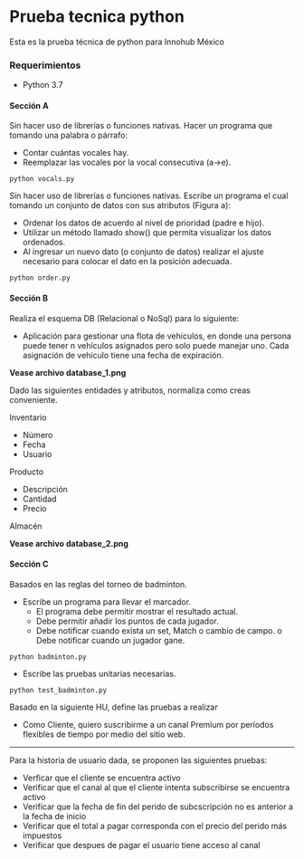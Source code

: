 # Prueba tecnica python

Esta es la prueba técnica de python para Innohub México

### Requerimientos
  - Python 3.7

#### Sección A
Sin hacer uso de librerías o funciones nativas. Hacer un programa que tomando una palabra o párrafo:
  - Contar cuántas vocales hay.
  - Reemplazar las vocales por la vocal consecutiva (a->e).

```
python vocals.py
```

Sin hacer uso de librerías o funciones nativas. Escribe un programa el cual tomando un conjunto de datos con sus atributos (Figura a):
  - Ordenar los datos de acuerdo al nivel de prioridad (padre e hijo).
  - Utilizar un método llamado show() que permita visualizar los datos ordenados.
  - Al ingresar un nuevo dato (o conjunto de datos) realizar el ajuste necesario para colocar el dato en la posición adecuada.

```
python order.py
```

#### Sección B

Realiza el esquema DB (Relacional o NoSql) para lo siguiente:
  - Aplicación para gestionar una flota de vehículos, en donde una persona puede tener n vehículos asignados pero solo puede manejar uno. Cada asignación de vehículo tiene una fecha de expiración.

**Vease archivo database_1.png**

Dado las siguientes entidades y atributos, normaliza como creas conveniente. 

Inventario
  - Número
  - Fecha
  - Usuario
  
Producto
- Descripción
- Cantidad
- Precio

Almacén

**Vease archivo database_2.png**

#### Sección C

Basados en las reglas del torneo de badminton.
-  Escribe un programa para llevar el marcador.
   - El programa debe permitir mostrar el resultado actual.
   - Debe permitir añadir los puntos de cada jugador.
   - Debe notificar cuando exista un set, Match o cambio de campo. o Debe notificar cuando un jugador gane.
```
python badminton.py
```
   - Escribe las pruebas unitarias necesarias.
```
python test_badminton.py
```

Basado en la siguiente HU, define las pruebas a realizar
  - Como Cliente, quiero suscribirme a un canal Premium por períodos flexibles de tiempo por medio del sitio web.

***

Para la historia de usuario dada, se proponen las siguientes pruebas:
-	Verficar que el cliente se encuentra activo
-	Verificar que el canal al que el cliente intenta subscribirse se encuentra activo
-	Verificar que la fecha de fin del perido de subcscripción no es anterior a la fecha de inicio
-	Verificar que el total a pagar corresponda con el precio del perido más impuestos
-	Verificar que despues de pagar el usuario tiene acceso al canal


